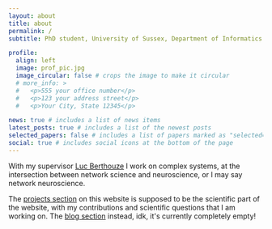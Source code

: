 ```yaml
---
layout: about
title: about
permalink: /
subtitle: PhD student, University of Sussex, Department of Informatics # <a href='#'>Affiliations</a>. Address. Contacts. Moto. Etc.

profile:
  align: left
  image: prof_pic.jpg
  image_circular: false # crops the image to make it circular
  # more_info: >
  #   <p>555 your office number</p>
  #   <p>123 your address street</p>
  #   <p>Your City, State 12345</p>

news: true # includes a list of news items
latest_posts: true # includes a list of the newest posts
selected_papers: false # includes a list of papers marked as "selected={true}"
social: true # includes social icons at the bottom of the page
---
```


With my supervisor [Luc Berthouze](https://profiles.sussex.ac.uk/p201607-luc-berthouze) I work on complex systems, at the intersection between network science and neuroscience, or I may say network neuroscience.

The [projects section](https://enricocaprioglio.github.io/Lucciole/projects/) on this website is supposed to be the scientific part of the website, with my contributions and scientific questions that I am working on. The [blog section](https://enricocaprioglio.github.io/Lucciole/blog/) instead, idk, it's currently completely empty!

<!-- If this sounds wrong to you or intrigued you, check my first blog post! -->